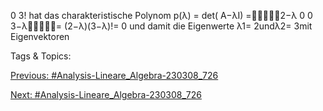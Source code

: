 0 3!
hat das charakteristische Polynom
p(λ) = det( A−λI) =2−λ 0
0 3−λ= (2−λ)(3−λ)!= 0
und damit die Eigenwerte λ1= 2undλ2= 3mit Eigenvektoren

   Tags & Topics:
   

[Previous: #Analysis-Lineare_Algebra-230308_726](Analysis-Lineare_Algebra-230308_726.md)

[Next: #Analysis-Lineare_Algebra-230308_726](Analysis-Lineare_Algebra-230308_726.md)